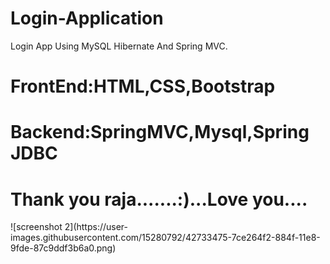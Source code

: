 # Login-Application
Login App Using MySQL Hibernate And Spring MVC.
<h1><p>
FrontEnd:HTML,CSS,Bootstrap<p>
</h1>
<h1><p>
Backend:SpringMVC,Mysql,Spring JDBC<p>
</h1>
<h1>Thank you raja.......:)...Love you....</h1>
![screenshot 2](https://user-images.githubusercontent.com/15280792/42733475-7ce264f2-884f-11e8-9fde-87c9ddf3b6a0.png)
